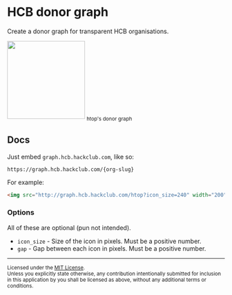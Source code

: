 # HCB donor graph

Create a donor graph for transparent HCB organisations.

<img src="https://js4w044wso8kc0s44kc4c00s.a.selfhosted.hackclub.com/htop?icon_size=270" width="180">
<sub>htop's donor graph</sub>

## Docs

Just embed `graph.hcb.hackclub.com`, like so:

```
https://graph.hcb.hackclub.com/{org-slug}
```

For example:

```html
<img src="http://graph.hcb.hackclub.com/htop?icon_size=240" width="200">
```

### Options

All of these are optional (pun not intended).

- `icon_size` - Size of the icon in pixels. Must be a positive number.
- `gap` - Gap between each icon in pixels. Must be a positive number.

---


<sup>
Licensed under the <a href="LICENSE-MIT">MIT License</a>.
</sup>

<br>

<sub>
Unless you explicitly state otherwise, any contribution intentionally submitted
for inclusion in this application by you shall be licensed as above, without any additional terms or conditions.
</sub>
